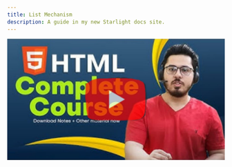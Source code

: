 ```yaml
---
title: List Mechanism
description: A guide in my new Starlight docs site.
---
```

[![xyz](../../../assets/harry1.png)](https://youtu.be/BsDoLVMnmZs?si=HnNVBpm-EzkVLH_y)
